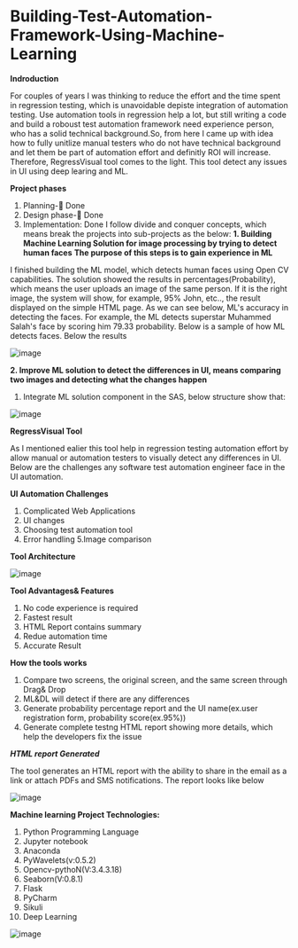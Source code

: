 # Building-Test-Automation-Framework-Using-Machine-Learning

**Indroduction**

For couples of years I was thinking to reduce the effort and the time spent in regression testing, which is unavoidable depiste integration of automation testing. Use automation tools in regression help a lot, but still writing a code and build a roboust test automation framework need experience person, who has a solid technical background.So, from here I came up with idea how to fully unitlize manual testers who do not have technical background and let them be part of automation effort and definitly ROI will increase. Therefore, RegressVisual tool comes to the light. This tool detect any issues in UI using deep learing and ML.

**Project phases**

1.	Planning- Done
2.	Design phase- Done
3.	Implementation: Done
I follow divide and conquer concepts, which means break the projects into sub-projects as the below:
  **1. Building Machine Learning Solution for image processing by trying to detect human faces** 
    **The purpose of this steps is to gain experience in ML**

I finished building the ML model, which detects human faces using Open CV capabilities. The solution showed the results in percentages(Probability), which means the user uploads an image of the same person. If it is the right image, the system will show, for example, 95% John, etc.., the result displayed on the simple HTML page. As we can see below, ML's accuracy in detecting the faces. For example, the ML detects superstar Muhammed Salah's face by scoring him 79.33 probability. Below is a sample of how ML detects faces. Below the results 

![image](https://user-images.githubusercontent.com/73906550/145156222-21200402-d5bd-478b-9898-e6616195b867.png)

**2. Improve ML solution to detect the differences in UI, means comparing two images and detecting what the changes happen**

 1. Integrate ML solution component in the SAS, below structure show that:
 
 ![image](https://user-images.githubusercontent.com/73906550/139382494-58696789-ce51-4ba4-8dfb-c021622c715b.png)


**RegressVisual Tool**

As I mentioned ealier this tool help in regression testing automation effort by allow manual or automation testers to visually detect any differences in UI. Below are the challenges any software test automation engineer face in the UI automation.

**UI Automation Challenges**
1. Complicated Web Applications
2. UI changes
3. Choosing test automation tool
4. Error handling
5.Image comparison


**Tool Architecture**

![image](https://user-images.githubusercontent.com/73906550/140051684-fc834caf-803f-45e3-8e59-6e574f17eab3.png)


**Tool Advantages& Features**
1. No code experience is required
2. Fastest result
3. HTML Report contains summary 
4. Redue automation time
5. Accurate Result


**How the tools works**

1. Compare two screens, the original screen, and the same screen  through Drag& Drop
2. ML&DL will detect if there are any differences 
3. Generate probability percentage report and the UI name(ex.user registration form, probability score(ex.95%))
4. Generate complete testng HTML report showing more details, which help the developers fix the issue


***HTML report Generated***

The tool generates an HTML report with the ability to share in the email as a link or attach PDFs and SMS notifications.
The report looks like below

![image](https://user-images.githubusercontent.com/73906550/190888637-9113e7b2-b4b7-472e-acd0-c1c4c827d7be.png)



**Machine learning Project Technologies:**

1. Python Programming Language
2. Jupyter notebook
3. Anaconda
4. PyWavelets(v:0.5.2)
5. Opencv-pythoN(V:3.4.3.18)
6. Seaborn(V:0.8.1)
7. Flask
8. PyCharm
9. Sikuli
10. Deep Learning



![image](https://user-images.githubusercontent.com/73906550/148179647-55a461fa-4f6f-448c-9501-371af02fc949.png)












